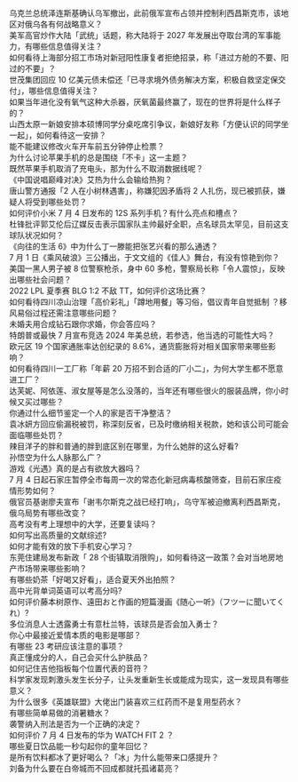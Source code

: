 乌克兰总统泽连斯基确认乌军撤出，此前俄军宣布占领并控制利西昌斯克市，该地区对俄乌各有何战略意义？  
美军高官炒作大陆「武统」话题，称大陆将于 2027 年发展出夺取台湾的军事能力，有哪些信息值得关注？  
如何看待上海部分招工市场对新冠阳性康复者拒绝招录，称「进过方舱的不要、阳过的不要」？  
世茂集团回应 10 亿美元债未偿还「已寻求境外债务解决方案，积极自救坚定保交付」，哪些信息值得关注？  
如果当年进化没有氧气这种大杀器，厌氧菌最终赢了，现在的世界将是什么样子的？  
山西太原一新娘安排本硕博同学分桌吃席引争议，新娘好友称「方便认识的同学坐一起」，如何看待这一安排？  
能不能建议修改火车开车前五分钟停止检票？  
为什么讨论苹果手机的总是围绕「不卡」这一主题？  
既然苹果手机取消了充电头，那为什么不取消数据线呢？  
《中国说唱巅峰对决》艾热为什么会输给热狗？  
唐山警方通报「2 人在小树林遇害」，称嫌犯因矛盾将 2 人扎伤，现已被抓获，嫌疑人将受到哪些处罚？  
如何评价小米 7 月 4 日发布的 12S 系列手机？有什么亮点和槽点？  
杜锋批评郭艾伦后辽媒反击表示国家队主帅最好全职，点名球员太罕见，目前这支球队状况如何？  
《向往的生活 6》中为什么丁一滕能把张艺兴看的那么通透？  
7 月 1 日《乘风破浪》三公播出，于文文组的《佳人》舞台，有没有惊艳到你？  
美国一黑人男子被 8 位警察枪杀，身中 60 多枪，警察局长称「令人震惊」，反映出哪些社会问题？  
2022 LPL 夏季赛 BLG 1:2 不敌 TT，如何评价这场比赛？  
如何看待四川凉山治理「高价彩礼」「蹲地用餐」等习俗，倡议青年自觉抵制 ？移风易俗过程还需注意哪些问题？  
未婚夫用合成钻石跟你求婚，你会答应吗？  
特朗普或最快 7 月宣布竞选 2024 年美总统，若参选，他当选的可能性大吗？  
欧元区 19 个国家通胀率达创纪录的 8.6%，通货膨胀将对相关国家带来哪些影响？  
如何看待四川一工厂称「年薪 20 万招不到合适的厂小二」，为何大学生都不愿意进工厂？  
达芙妮、阿依莲、淑女屋等是怎么没落的，当年还有哪些很火的服装品牌，你小时候又买过哪些？  
你通过什么细节鉴定一个人的家是否干净整洁？  
袁冰妍方回应偷漏税被罚，称深刻反省，已及时缴纳相关税款，她和该公司可能会面临哪些处罚？  
辣目洋子的胖和普通的胖到底区别在哪里，为什么她胖的这么好看?  
孙悟空为什么人脉那么广？  
游戏《光遇》真的是占有欲放大器吗？  
7 月 4 日起石家庄暂停全市每周一次的常态化新冠病毒核酸筛查，目前石家庄疫情形势如何？  
俄官员基谢廖夫宣布「谢韦尔斯克之战已经打响」，乌守军被迫撤离利西昌斯克，俄乌局势有哪些改变？  
高考没有考上理想中的大学，还要复读吗？  
如何写出高质量的文献综述?  
如何才能有效的放下手机安心学习？  
东莞住建局发布新政「 28 个街镇取消限购」，如何看待这一政策？会对当地房地产市场带来哪些影响？  
有哪些奶茶「好喝又好看」，适合夏天外出拍照？  
高中光背单词英语可以考高分吗?  
如何评价藤本树原作、遠田おと​​​作画的短篇漫画《随心一听》（フツーに聞いてくれ）?  
多位消息人士透露勇士有意杜兰特，该球员是否会加入勇士？  
你心中最接近爱情本质的电影是哪部？  
有哪些 23 考研应该注意的事项？  
真正懂成分的人，自己会买什么护肤品？  
如何记住吉他指板每个位置代表的音符？  
科学家发现刺激头发生长分子，让头发重新生长或能成为现实，这一发现具有哪些意义？  
为什么很多《英雄联盟》大佬出门装喜欢三红药而不是复用型药水？  
有哪些简单易做的消暑糖水？  
袭警纳入刑法是否为一个正确的决定？  
如何评价 7 月 4 日发布的华为 WATCH FIT 2 ？  
哪些夏日饮品能一秒勾起你的童年回忆？  
是所有饮料都冰了更好喝么？「冰」为什么能带来口感提升？  
刘备为什么要在白帝城而不回成都就托孤诸葛亮？  
